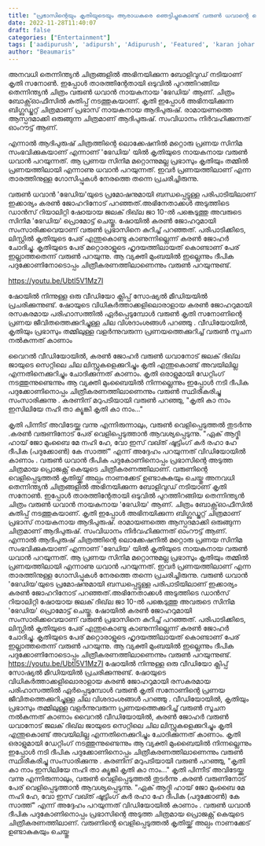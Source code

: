 ```yaml
---
title: "പ്രഭാസിന്റെയും കൃതിയുടെയും ആരാധകരെ ഞെട്ടിച്ചുകൊണ്ട് വരുൺ ധവാന്റെ വെളിപ്പെടുത്തൽ"
date: 2022-11-28T11:40:07
draft: false
categories: ["Entertainment"]
tags: ['aadipurush', 'adipursh', 'Adipurush', 'Featured', 'karan johar', 'Kriti Sanon', 'prabhas', 'varun dhavan']
author: "Beaumaris"
---
```


അനവധി തെന്നിന്ത്യൻ ചിത്രങ്ങളിൽ അഭിനയിക്കുന്ന ബോളിവുഡ് നടിയാണ് കൃതി സനോൺ. ഇപ്പോൾ താരത്തിന്റേതായി ഒടുവിൽ പുറത്തിറങ്ങിയ തെന്നിന്ത്യൻ ചിത്രം വരുണ്‍ ധവാൻ നായകനായ 'ഭേഡിയ' ആണ്. ചിത്രം ബോക്സ്ഓഫീസിൽ കുതിപ്പ് നടത്തുകയാണ്. കൃതി ഇപ്പോൾ അഭിനയിക്കുന്ന ബിഗ്ബഡ്ജറ്റ് ചിത്രമാണ് പ്രഭാസ് നായകനായ ആദിപുരുഷ്. രാമായണത്തെ ആസ്പദമാക്കി ഒരുങ്ങുന്ന ചിത്രമാണ് ആദിപുരുഷ്. സംവിധാനം നിർവഹിക്കുന്നത് ഓംറൗട്ട് ആണ്.

എന്നാൽ ആദിപുരുഷ് ചിത്രത്തിന്റെ ലൊക്കേഷനിൽ മറ്റൊരു പ്രണയ സിനിമ സംഭവിക്കുകയാണ് എന്നാണ് 'ഭേഡിയ' യിൽ കൃതിയുടെ നായകനായ വരുൺ ധവാൻ പറയുന്നത്. ആ പ്രണയ സിനിമ മറ്റൊന്നുമല്ല പ്രഭാസും കൃതിയും തമ്മിൽ പ്രണയത്തിലായി എന്നാണു ധവാൻ പറയുന്നത്. ഇവർ പ്രണയത്തിലാണ് എന്ന താരത്തിനുള്ള ഗോസിപ്പുകൾ നേരത്തെ തന്നെ പ്രചരിച്ചിരുന്നു.

വരുൺ ധവാൻ 'ഭേഡിയ'യുടെ പ്രമോഷനുമായി ബന്ധപ്പെട്ടുള്ള പരിപാടിയിലാണ് ഇക്കാര്യം കരണ്‍ ജോഹറിനോട് പറഞ്ഞത്.അഭിനേതാക്കൾ അടുത്തിടെ ഡാൻസ് റിയാലിറ്റി ഷോയായ ജലക് ദിഖ്‌ല ജാ 10-ൽ പങ്കെടുത്തു അവരുടെ സിനിമ 'ഭേഡിയ' പ്രൊമോട്ട് ചെയ്തു. ഷോയില്‍ കരണ്‍ ജോഹറുമായി സംസാരിക്കവെയാണ് വരുണ്‍ പ്രഭാസിനെ കുറിച്ച് പറഞ്ഞത്. പരിപാടിക്കിടെ, ലിസ്റ്റില്‍ കൃതിയുടെ പേര് എന്തുകൊണ്ടു കാണുന്നില്ലെന്ന് കരണ്‍ ജോഹര്‍ ചോദിച്ചു. കൃതിയുടെ പേര് മറ്റൊരാളുടെ ഹൃദയത്തിലായത് കൊണ്ടാണ് പേര് ഇല്ലാത്തതെന്ന് വരുണ്‍ പറയുന്നു. ആ വ്യക്തി മുംബയില്‍ ഇല്ലെന്നും ദീപിക പദുക്കോണിനോടൊപ്പം ചിത്രീകരണത്തിലാണെന്നും വരുണ്‍ പറയുന്നുണ്ട്.

https://youtu.be/Ubtl5V1Mz7I

ഷോയിൽ നിന്നുള്ള ഒരു വീഡിയോ ക്ലിപ്പ് സോഷ്യൽ മീഡിയയിൽ പ്രചരിക്കുന്നുണ്ട്. ഷോയുടെ വിധികർത്താക്കളിലൊരാളായ കരൺ ജോഹറുമായി രസകരമായ പരിഹാസത്തിൽ ഏർപ്പെടുമ്പോൾ വരുൺ കൃതി സനോണിന്റെ പ്രണയ ജീവിതത്തെക്കുറിച്ചുള്ള ചില വിശദാംശങ്ങൾ പറഞ്ഞു . വീഡിയോയിൽ, കൃതിയും പ്രഭാസും തമ്മിലുള്ള വളർന്നുവരുന്ന പ്രണയത്തെക്കുറിച്ച് വരുൺ സൂചന നൽകുന്നത് കാണാം

വൈറൽ വീഡിയോയിൽ, കരൺ ജോഹർ വരുൺ ധവാനോട് ജലക് ദിഖ്‌ല ജായുടെ സെറ്റിലെ ചില ലിസ്റ്റുകളെക്കുറിച്ചും കൃതി എന്തുകൊണ്ട് അവയിലില്ല എന്നതിനെക്കുറിച്ചും ചോദിക്കുന്നത് കാണാം. കൃതി ഒരാളുമായി ഡേറ്റിംഗ് നടത്തുന്നുണ്ടെന്നും ആ വ്യക്തി മുംബൈയിൽ നിന്നല്ലെന്നും ഇപ്പോൾ നടി ദീപിക പദുക്കോണിനൊപ്പം ചിത്രീകരണത്തിലാണെന്നും വരുൺ സ്ഥിരീകരിച്ചു സംസാരിക്കുന്നു . കരണിന് മറുപടിയായി വരുൺ പറഞ്ഞു, "കൃതി കാ നാം ഇസിലിയേ നഹി താ ക്യൂങ്കി കൃതി കാ നാം..."

കൃതി പിന്നീട് അവിടേയ്ക്കു വന്നു എന്നിരുന്നാലും, വരുൺ വെളിപ്പെടുത്തൽ തുടർന്നു .കരൺ വരുണിനോട് പേര് വെളിപ്പെടുത്താൻ ആവശ്യപ്പെടുന്നു. "ഏക് ആദ്മി ഹായ് ജോ മുംബൈ മേ നഹി ഹേ, വോ ഇസ് വഖ്ത് ഷൂട്ടിംഗ് കർ രഹാ ഹേ ദീപിക (പദുക്കോൺ) കേ സാത്ത്" എന്ന് അദ്ദേഹം പറയുന്നത് വിഡിയോയിൽ കാണാം . വരുൺ ധവാൻ ദീപിക പദുകോണിനൊപ്പം പ്രഭാസിന്റെ അടുത്ത ചിത്രമായ പ്രൊജക്റ്റ് കെയുടെ ചിത്രീകരണത്തിലാണ്. വരുണിന്റെ വെളിപ്പെടുത്തൽ കൃതിയ്ക്ക് അല്പം നാണക്കേട് ഉണ്ടാകുകയും ചെയ്തു
അനവധി തെന്നിന്ത്യൻ ചിത്രങ്ങളിൽ അഭിനയിക്കുന്ന ബോളിവുഡ് നടിയാണ് കൃതി സനോൺ. ഇപ്പോൾ താരത്തിന്റേതായി ഒടുവിൽ പുറത്തിറങ്ങിയ തെന്നിന്ത്യൻ ചിത്രം വരുണ്‍ ധവാൻ നായകനായ 'ഭേഡിയ' ആണ്. ചിത്രം ബോക്സ്ഓഫീസിൽ കുതിപ്പ് നടത്തുകയാണ്. കൃതി ഇപ്പോൾ അഭിനയിക്കുന്ന ബിഗ്ബഡ്ജറ്റ് ചിത്രമാണ് പ്രഭാസ് നായകനായ ആദിപുരുഷ്. രാമായണത്തെ ആസ്പദമാക്കി ഒരുങ്ങുന്ന ചിത്രമാണ് ആദിപുരുഷ്. സംവിധാനം നിർവഹിക്കുന്നത് ഓംറൗട്ട് ആണ്. എന്നാൽ ആദിപുരുഷ് ചിത്രത്തിന്റെ ലൊക്കേഷനിൽ മറ്റൊരു പ്രണയ സിനിമ സംഭവിക്കുകയാണ് എന്നാണ് 'ഭേഡിയ' യിൽ കൃതിയുടെ നായകനായ വരുൺ ധവാൻ പറയുന്നത്. ആ പ്രണയ സിനിമ മറ്റൊന്നുമല്ല പ്രഭാസും കൃതിയും തമ്മിൽ പ്രണയത്തിലായി എന്നാണു ധവാൻ പറയുന്നത്. ഇവർ പ്രണയത്തിലാണ് എന്ന താരത്തിനുള്ള ഗോസിപ്പുകൾ നേരത്തെ തന്നെ പ്രചരിച്ചിരുന്നു. വരുൺ ധവാൻ 'ഭേഡിയ'യുടെ പ്രമോഷനുമായി ബന്ധപ്പെട്ടുള്ള പരിപാടിയിലാണ് ഇക്കാര്യം കരണ്‍ ജോഹറിനോട് പറഞ്ഞത്.അഭിനേതാക്കൾ അടുത്തിടെ ഡാൻസ് റിയാലിറ്റി ഷോയായ ജലക് ദിഖ്‌ല ജാ 10-ൽ പങ്കെടുത്തു അവരുടെ സിനിമ 'ഭേഡിയ' പ്രൊമോട്ട് ചെയ്തു. ഷോയില്‍ കരണ്‍ ജോഹറുമായി സംസാരിക്കവെയാണ് വരുണ്‍ പ്രഭാസിനെ കുറിച്ച് പറഞ്ഞത്. പരിപാടിക്കിടെ, ലിസ്റ്റില്‍ കൃതിയുടെ പേര് എന്തുകൊണ്ടു കാണുന്നില്ലെന്ന് കരണ്‍ ജോഹര്‍ ചോദിച്ചു. കൃതിയുടെ പേര് മറ്റൊരാളുടെ ഹൃദയത്തിലായത് കൊണ്ടാണ് പേര് ഇല്ലാത്തതെന്ന് വരുണ്‍ പറയുന്നു. ആ വ്യക്തി മുംബയില്‍ ഇല്ലെന്നും ദീപിക പദുക്കോണിനോടൊപ്പം ചിത്രീകരണത്തിലാണെന്നും വരുണ്‍ പറയുന്നുണ്ട്. https://youtu.be/Ubtl5V1Mz7I ഷോയിൽ നിന്നുള്ള ഒരു വീഡിയോ ക്ലിപ്പ് സോഷ്യൽ മീഡിയയിൽ പ്രചരിക്കുന്നുണ്ട്. ഷോയുടെ വിധികർത്താക്കളിലൊരാളായ കരൺ ജോഹറുമായി രസകരമായ പരിഹാസത്തിൽ ഏർപ്പെടുമ്പോൾ വരുൺ കൃതി സനോണിന്റെ പ്രണയ ജീവിതത്തെക്കുറിച്ചുള്ള ചില വിശദാംശങ്ങൾ പറഞ്ഞു . വീഡിയോയിൽ, കൃതിയും പ്രഭാസും തമ്മിലുള്ള വളർന്നുവരുന്ന പ്രണയത്തെക്കുറിച്ച് വരുൺ സൂചന നൽകുന്നത് കാണാം വൈറൽ വീഡിയോയിൽ, കരൺ ജോഹർ വരുൺ ധവാനോട് ജലക് ദിഖ്‌ല ജായുടെ സെറ്റിലെ ചില ലിസ്റ്റുകളെക്കുറിച്ചും കൃതി എന്തുകൊണ്ട് അവയിലില്ല എന്നതിനെക്കുറിച്ചും ചോദിക്കുന്നത് കാണാം. കൃതി ഒരാളുമായി ഡേറ്റിംഗ് നടത്തുന്നുണ്ടെന്നും ആ വ്യക്തി മുംബൈയിൽ നിന്നല്ലെന്നും ഇപ്പോൾ നടി ദീപിക പദുക്കോണിനൊപ്പം ചിത്രീകരണത്തിലാണെന്നും വരുൺ സ്ഥിരീകരിച്ചു സംസാരിക്കുന്നു . കരണിന് മറുപടിയായി വരുൺ പറഞ്ഞു, "കൃതി കാ നാം ഇസിലിയേ നഹി താ ക്യൂങ്കി കൃതി കാ നാം..." കൃതി പിന്നീട് അവിടേയ്ക്കു വന്നു എന്നിരുന്നാലും, വരുൺ വെളിപ്പെടുത്തൽ തുടർന്നു .കരൺ വരുണിനോട് പേര് വെളിപ്പെടുത്താൻ ആവശ്യപ്പെടുന്നു. "ഏക് ആദ്മി ഹായ് ജോ മുംബൈ മേ നഹി ഹേ, വോ ഇസ് വഖ്ത് ഷൂട്ടിംഗ് കർ രഹാ ഹേ ദീപിക (പദുക്കോൺ) കേ സാത്ത്" എന്ന് അദ്ദേഹം പറയുന്നത് വിഡിയോയിൽ കാണാം . വരുൺ ധവാൻ ദീപിക പദുകോണിനൊപ്പം പ്രഭാസിന്റെ അടുത്ത ചിത്രമായ പ്രൊജക്റ്റ് കെയുടെ ചിത്രീകരണത്തിലാണ്. വരുണിന്റെ വെളിപ്പെടുത്തൽ കൃതിയ്ക്ക് അല്പം നാണക്കേട് ഉണ്ടാകുകയും ചെയ്തു
